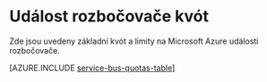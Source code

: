 <properties 
    pageTitle="Microsoft Azure události rozbočovače kvót a omezení | Microsoft Azure"
    description="Limity a kvóty pro rozbočovače události Azure"
    services="event-hubs"
    documentationCenter="na"
    authors="sethmanheim"
    manager="timlt"
    editor="" />
<tags 
    ms.service="event-hubs"
    ms.devlang="na"
    ms.topic="article"
    ms.tgt_pltfrm="na"
    ms.workload="na"
    ms.date="09/27/2016"
    ms.author="sethm" />

# <a name="event-hubs-quotas"></a>Událost rozbočovače kvót

Zde jsou uvedeny základní kvót a limity na Microsoft Azure události rozbočovače.

[AZURE.INCLUDE [service-bus-quotas-table](../../includes/event-hubs-limits.md)] 